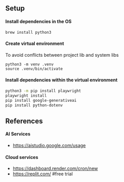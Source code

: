 ## Setup

#### Install dependencies in the OS
```
brew install python3
```

#### Create virtual environment
To avoid conflicts between project lib and system libs
```
python3 -m venv .venv
source .venv/bin/activate
```

#### Install dependencies within the virtual environment
```bash
python3 -m pip install playwright
playwright install
pip install google-generativeai
pip install python-dotenv
```

## References

#### AI Services
- https://aistudio.google.com/usage

#### Cloud services
- https://dashboard.render.com/cron/new
- https://replit.com/ #free trial